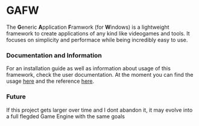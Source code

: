 # GAFW
The **G**eneric **A**pplication **F**ramwork (for **W**indows) is a lightweight framework to create applications of 
any kind like videogames and tools. It focuses on simplicity and performace while being incredibly easy to use.

### Documentation and Information
For an installation guide as well as information about usage of this framework, check the user documentation.
At the moment you can find the usage [here](/Framework/Usage.md) and the reference [here](/Framework/Reference.md).

### Future
If this project gets larger over time and I dont abandon it, it may evolve into a full flegded Game Engine with
the same goals